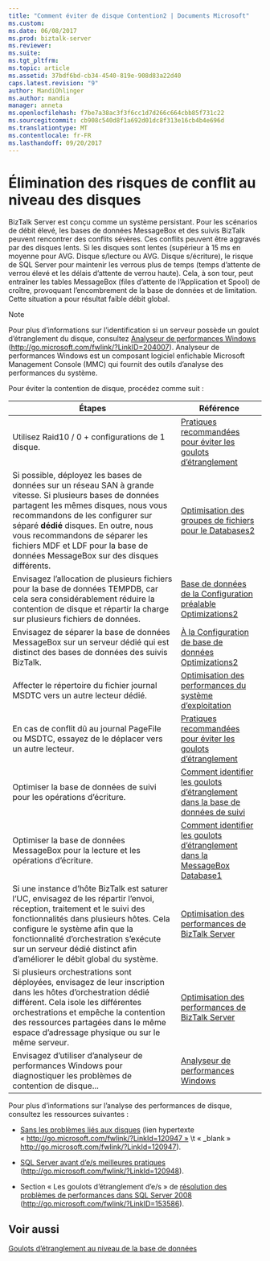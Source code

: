 ```yaml
---
title: "Comment éviter de disque Contention2 | Documents Microsoft"
ms.custom: 
ms.date: 06/08/2017
ms.prod: biztalk-server
ms.reviewer: 
ms.suite: 
ms.tgt_pltfrm: 
ms.topic: article
ms.assetid: 37bdf6bd-cb34-4540-819e-908d83a22d40
caps.latest.revision: "9"
author: MandiOhlinger
ms.author: mandia
manager: anneta
ms.openlocfilehash: f7be7a38ac3f3f6cc1d7d266c664cbb85f731c22
ms.sourcegitcommit: cb908c540d8f1a692d01dc8f313e16cb4b4e696d
ms.translationtype: MT
ms.contentlocale: fr-FR
ms.lasthandoff: 09/20/2017
---
```

# <a name="how-to-avoid-disk-contention"></a>Élimination des risques de conflit au niveau des disques
BizTalk Server est conçu comme un système persistant. Pour les scénarios de débit élevé, les bases de données MessageBox et des suivis BizTalk peuvent rencontrer des conflits sévères. Ces conflits peuvent être aggravés par des disques lents. Si les disques sont lentes (supérieur à 15 ms en moyenne pour AVG. Disque s/lecture ou AVG. Disque s/écriture), le risque de SQL Server pour maintenir les verrous plus de temps (temps d’attente de verrou élevé et les délais d’attente de verrou haute). Cela, à son tour, peut entraîner les tables MessageBox (files d’attente de l’Application et Spool) de croître, provoquant l’encombrement de la base de données et de limitation. Cette situation a pour résultat faible débit global.  
  
> [!NOTE]  
>  Pour plus d’informations sur l’identification si un serveur possède un goulot d’étranglement du disque, consultez [Analyseur de performances Windows](http://go.microsoft.com/fwlink/?LinkID=204007) (http://go.microsoft.com/fwlink/?LinkID=204007). Analyseur de performances Windows est un composant logiciel enfichable Microsoft Management Console (MMC) qui fournit des outils d’analyse des performances du système.  
  
 Pour éviter la contention de disque, procédez comme suit :  
  
|Étapes|Référence|  
|-----------|---------------|  
|Utilisez Raid10 / 0 + configurations de 1 disque.|[Pratiques recommandées pour éviter les goulots d’étranglement](../technical-guides/best-practices-for-avoiding-bottlenecks.md)|  
|Si possible, déployez les bases de données sur un réseau SAN à grande vitesse. Si plusieurs bases de données partagent les mêmes disques, nous vous recommandons de les configurer sur séparé **dédié** disques. En outre, nous vous recommandons de séparer les fichiers MDF et LDF pour la base de données MessageBox sur des disques différents.|[Optimisation des groupes de fichiers pour le Databases2](../technical-guides/optimizing-filegroups-for-the-databases2.md)|  
|Envisagez l’allocation de plusieurs fichiers pour la base de données TEMPDB, car cela sera considérablement réduire la contention de disque et répartir la charge sur plusieurs fichiers de données.|[Base de données de la Configuration préalable Optimizations2](../technical-guides/pre-configuration-database-optimizations2.md)|  
|Envisagez de séparer la base de données MessageBox sur un serveur dédié qui est distinct des bases de données des suivis BizTalk.|[À la Configuration de base de données Optimizations2](../technical-guides/post-configuration-database-optimizations2.md)|  
|Affecter le répertoire du fichier journal MSDTC vers un autre lecteur dédié.|[Optimisation des performances du système d’exploitation](../technical-guides/optimizing-operating-system-performance.md)|  
|En cas de conflit dû au journal PageFile ou MSDTC, essayez de le déplacer vers un autre lecteur.|[Pratiques recommandées pour éviter les goulots d’étranglement](../technical-guides/best-practices-for-avoiding-bottlenecks.md)|  
|Optimiser la base de données de suivi pour les opérations d’écriture.|[Comment identifier les goulots d’étranglement dans la base de données de suivi](../technical-guides/how-to-identify-bottlenecks-in-the-tracking-database.md)|  
|Optimiser la base de données MessageBox pour la lecture et les opérations d’écriture.|[Comment identifier les goulots d’étranglement dans la MessageBox Database1](../technical-guides/how-to-identify-bottlenecks-in-the-messagebox-database1.md)|  
|Si une instance d’hôte BizTalk est saturer l’UC, envisagez de les répartir l’envoi, réception, traitement et le suivi des fonctionnalités dans plusieurs hôtes. Cela configure le système afin que la fonctionnalité d’orchestration s’exécute sur un serveur dédié distinct afin d’améliorer le débit global du système.|[Optimisation des performances de BizTalk Server](../technical-guides/optimizing-biztalk-server-performance.md)|  
|Si plusieurs orchestrations sont déployées, envisagez de leur inscription dans les hôtes d’orchestration dédié différent. Cela isole les différentes orchestrations et empêche la contention des ressources partagées dans le même espace d’adressage physique ou sur le même serveur.|[Optimisation des performances de BizTalk Server](../technical-guides/optimizing-biztalk-server-performance.md)|  
|Envisagez d’utiliser d’analyseur de performances Windows pour diagnostiquer les problèmes de contention de disque...|[Analyseur de performances Windows](http://go.microsoft.com/fwlink/?LinkID=204007)|  
  
 Pour plus d’informations sur l’analyse des performances de disque, consultez les ressources suivantes :  
  
-   [Sans les problèmes liés aux disques](http://go.microsoft.com/fwlink/?LinkId=120947) (lien hypertexte « http://go.microsoft.com/fwlink/?LinkId=120947 » \t « _blank » http://go.microsoft.com/fwlink/?LinkId=120947).  
  
-   [SQL Server avant d’e/s meilleures pratiques](http://go.microsoft.com/fwlink/?LinkId=120948) (http://go.microsoft.com/fwlink/?LinkId=120948).  
  
-   Section « Les goulots d’étranglement d’e/s » de [résolution des problèmes de performances dans SQL Server 2008](http://go.microsoft.com/fwlink/?LinkID=153586) (http://go.microsoft.com/fwlink/?LinkID=153586).  
  
## <a name="see-also"></a>Voir aussi  
 [Goulots d’étranglement au niveau de la base de données](../technical-guides/bottlenecks-in-the-database-tier.md)